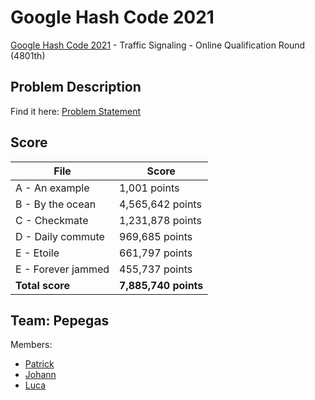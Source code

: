 # Google Hash Code 2021

[Google Hash Code 2021](https://codingcompetitions.withgoogle.com/hashcode) - Traffic Signaling - Online Qualification Round (4801th)

## Problem Description

Find it here: [Problem Statement](https://github.com/patrick-11/HashCode2021/blob/main/hashcode_2021_online_qualifications.pdf)

## Score

|File|Score|
|-|-|
|A - An example|1,001 points|
|B - By the ocean|4,565,642 points|
|C - Checkmate|1,231,878 points|
|D - Daily commute|969,685 points|
|E - Etoile|661,797 points|
|E - Forever jammed|455,737 points|
| **Total score**|**7,885,740 points**|

## Team: Pepegas

Members:
* [Patrick](https://github.com/patrick-11)
* [Johann](https://github.com/t3nsed)
* [Luca](https://github.com/lazzeri)